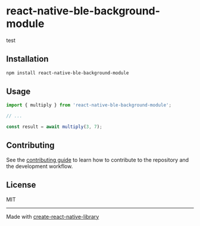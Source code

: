 # react-native-ble-background-module

test

## Installation

```sh
npm install react-native-ble-background-module
```

## Usage

```js
import { multiply } from 'react-native-ble-background-module';

// ...

const result = await multiply(3, 7);
```

## Contributing

See the [contributing guide](CONTRIBUTING.md) to learn how to contribute to the repository and the development workflow.

## License

MIT

---

Made with [create-react-native-library](https://github.com/callstack/react-native-builder-bob)
